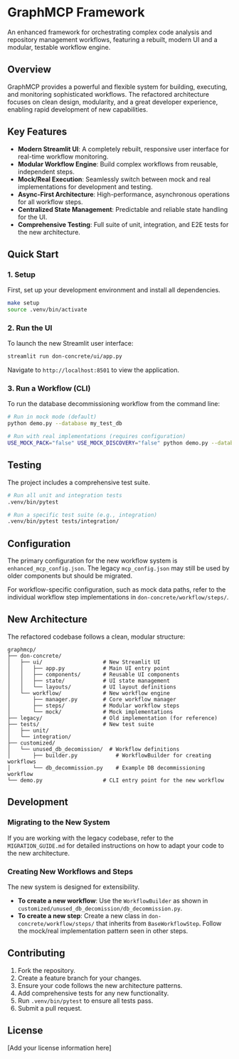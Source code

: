 # GraphMCP Framework

An enhanced framework for orchestrating complex code analysis and repository management workflows, featuring a rebuilt, modern UI and a modular, testable workflow engine.

## Overview

GraphMCP provides a powerful and flexible system for building, executing, and monitoring sophisticated workflows. The refactored architecture focuses on clean design, modularity, and a great developer experience, enabling rapid development of new capabilities.

## Key Features

- **Modern Streamlit UI**: A completely rebuilt, responsive user interface for real-time workflow monitoring.
- **Modular Workflow Engine**: Build complex workflows from reusable, independent steps.
- **Mock/Real Execution**: Seamlessly switch between mock and real implementations for development and testing.
- **Async-First Architecture**: High-performance, asynchronous operations for all workflow steps.
- **Centralized State Management**: Predictable and reliable state handling for the UI.
- **Comprehensive Testing**: Full suite of unit, integration, and E2E tests for the new architecture.

## Quick Start

### 1. Setup
First, set up your development environment and install all dependencies.

```bash
make setup
source .venv/bin/activate
```

### 2. Run the UI
To launch the new Streamlit user interface:

```bash
streamlit run don-concrete/ui/app.py
```
Navigate to `http://localhost:8501` to view the application.

### 3. Run a Workflow (CLI)
To run the database decommissioning workflow from the command line:

```bash
# Run in mock mode (default)
python demo.py --database my_test_db

# Run with real implementations (requires configuration)
USE_MOCK_PACK="false" USE_MOCK_DISCOVERY="false" python demo.py --database my_test_db
```

## Testing

The project includes a comprehensive test suite.

```bash
# Run all unit and integration tests
.venv/bin/pytest

# Run a specific test suite (e.g., integration)
.venv/bin/pytest tests/integration/
```

## Configuration

The primary configuration for the new workflow system is `enhanced_mcp_config.json`. The legacy `mcp_config.json` may still be used by older components but should be migrated.

For workflow-specific configuration, such as mock data paths, refer to the individual workflow step implementations in `don-concrete/workflow/steps/`.

## New Architecture

The refactored codebase follows a clean, modular structure:

```
graphmcp/
├── don-concrete/
│   ├── ui/                   # New Streamlit UI
│   │   ├── app.py            # Main UI entry point
│   │   ├── components/       # Reusable UI components
│   │   ├── state/            # UI state management
│   │   └── layouts/          # UI layout definitions
│   └── workflow/             # New workflow engine
│       ├── manager.py        # Core workflow manager
│       ├── steps/            # Modular workflow steps
│       └── mock/             # Mock implementations
├── legacy/                   # Old implementation (for reference)
├── tests/                    # New test suite
│   ├── unit/
│   └── integration/
├── customized/
│   └── unused_db_decomission/  # Workflow definitions
│       ├── builder.py            # WorkflowBuilder for creating workflows
│       └── db_decommission.py    # Example DB decommissioning workflow
└── demo.py                   # CLI entry point for the new workflow
```

## Development

### Migrating to the New System
If you are working with the legacy codebase, refer to the `MIGRATION_GUIDE.md` for detailed instructions on how to adapt your code to the new architecture.

### Creating New Workflows and Steps
The new system is designed for extensibility.
- **To create a new workflow**: Use the `WorkflowBuilder` as shown in `customized/unused_db_decomission/db_decommission.py`.
- **To create a new step**: Create a new class in `don-concrete/workflow/steps/` that inherits from `BaseWorkflowStep`. Follow the mock/real implementation pattern seen in other steps.

## Contributing

1. Fork the repository.
2. Create a feature branch for your changes.
3. Ensure your code follows the new architecture patterns.
4. Add comprehensive tests for any new functionality.
5. Run `.venv/bin/pytest` to ensure all tests pass.
6. Submit a pull request.

## License

[Add your license information here] 